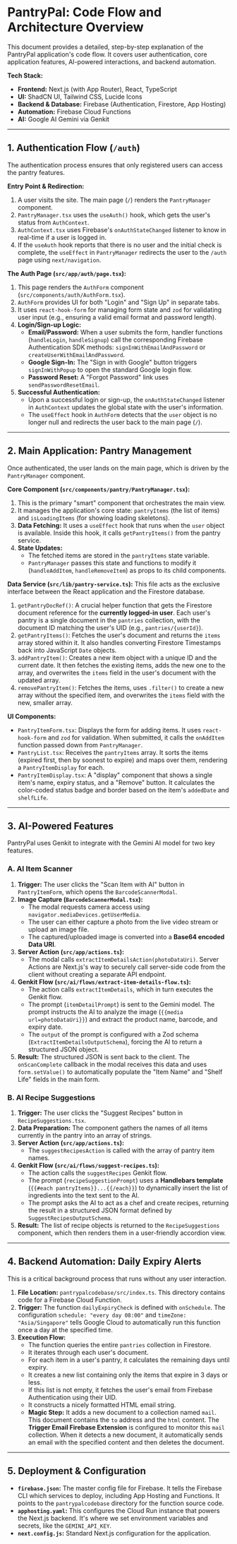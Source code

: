 
# PantryPal: Code Flow and Architecture Overview

This document provides a detailed, step-by-step explanation of the PantryPal application's code flow. It covers user authentication, core application features, AI-powered interactions, and backend automation.

**Tech Stack:**
- **Frontend:** Next.js (with App Router), React, TypeScript
- **UI:** ShadCN UI, Tailwind CSS, Lucide Icons
- **Backend & Database:** Firebase (Authentication, Firestore, App Hosting)
- **Automation:** Firebase Cloud Functions
- **AI:** Google AI Gemini via Genkit

---

## 1. Authentication Flow (`/auth`)

The authentication process ensures that only registered users can access the pantry features.

**Entry Point & Redirection:**
1.  A user visits the site. The main page (`/`) renders the `PantryManager` component.
2.  `PantryManager.tsx` uses the `useAuth()` hook, which gets the user's status from `AuthContext`.
3.  `AuthContext.tsx` uses Firebase's `onAuthStateChanged` listener to know in real-time if a user is logged in.
4.  If the `useAuth` hook reports that there is no user and the initial check is complete, the `useEffect` in `PantryManager` redirects the user to the `/auth` page using `next/navigation`.

**The Auth Page (`src/app/auth/page.tsx`):**
1.  This page renders the `AuthForm` component (`src/components/auth/AuthForm.tsx`).
2.  `AuthForm` provides UI for both "Login" and "Sign Up" in separate tabs.
3.  It uses `react-hook-form` for managing form state and `zod` for validating user input (e.g., ensuring a valid email format and password length).
4.  **Login/Sign-up Logic:**
    - **Email/Password:** When a user submits the form, handler functions (`handleLogin`, `handleSignup`) call the corresponding Firebase Authentication SDK methods: `signInWithEmailAndPassword` or `createUserWithEmailAndPassword`.
    - **Google Sign-In:** The "Sign in with Google" button triggers `signInWithPopup` to open the standard Google login flow.
    - **Password Reset:** A "Forgot Password" link uses `sendPasswordResetEmail`.
5.  **Successful Authentication:**
    - Upon a successful login or sign-up, the `onAuthStateChanged` listener in `AuthContext` updates the global state with the user's information.
    - The `useEffect` hook in `AuthForm` detects that the `user` object is no longer null and redirects the user back to the main page (`/`).

---

## 2. Main Application: Pantry Management

Once authenticated, the user lands on the main page, which is driven by the `PantryManager` component.

**Core Component (`src/components/pantry/PantryManager.tsx`):**
1.  This is the primary "smart" component that orchestrates the main view.
2.  It manages the application's core state: `pantryItems` (the list of items) and `isLoadingItems` (for showing loading skeletons).
3.  **Data Fetching:** It uses a `useEffect` hook that runs when the `user` object is available. Inside this hook, it calls `getPantryItems()` from the pantry service.
4.  **State Updates:**
    - The fetched items are stored in the `pantryItems` state variable.
    - `PantryManager` passes this state and functions to modify it (`handleAddItem`, `handleRemoveItem`) as props to its child components.

**Data Service (`src/lib/pantry-service.ts`):**
This file acts as the exclusive interface between the React application and the Firestore database.
1.  `getPantryDocRef()`: A crucial helper function that gets the Firestore document reference for the **currently logged-in user**. Each user's pantry is a single document in the `pantries` collection, with the document ID matching the user's UID (e.g., `pantries/{userId}`).
2.  `getPantryItems()`: Fetches the user's document and returns the `items` array stored within it. It also handles converting Firestore Timestamps back into JavaScript `Date` objects.
3.  `addPantryItem()`: Creates a new item object with a unique ID and the current date. It then fetches the existing items, adds the new one to the array, and overwrites the `items` field in the user's document with the updated array.
4.  `removePantryItem()`: Fetches the items, uses `.filter()` to create a new array without the specified item, and overwrites the `items` field with the new, smaller array.

**UI Components:**
- `PantryItemForm.tsx`: Displays the form for adding items. It uses `react-hook-form` and `zod` for validation. When submitted, it calls the `onAddItem` function passed down from `PantryManager`.
- `PantryList.tsx`: Receives the `pantryItems` array. It sorts the items (expired first, then by soonest to expire) and maps over them, rendering a `PantryItemDisplay` for each.
- `PantryItemDisplay.tsx`: A "display" component that shows a single item's name, expiry status, and a "Remove" button. It calculates the color-coded status badge and border based on the item's `addedDate` and `shelfLife`.

---

## 3. AI-Powered Features

PantryPal uses Genkit to integrate with the Gemini AI model for two key features.

### A. AI Item Scanner

1.  **Trigger:** The user clicks the "Scan Item with AI" button in `PantryItemForm`, which opens the `BarcodeScannerModal`.
2.  **Image Capture (`BarcodeScannerModal.tsx`):**
    - The modal requests camera access using `navigator.mediaDevices.getUserMedia`.
    - The user can either capture a photo from the live video stream or upload an image file.
    - The captured/uploaded image is converted into a **Base64 encoded Data URI**.
3.  **Server Action (`src/app/actions.ts`):**
    - The modal calls `extractItemDetailsAction(photoDataUri)`. Server Actions are Next.js's way to securely call server-side code from the client without creating a separate API endpoint.
4.  **Genkit Flow (`src/ai/flows/extract-item-details-flow.ts`):**
    - The action calls `extractItemDetails`, which in turn executes the Genkit flow.
    - The prompt (`itemDetailPrompt`) is sent to the Gemini model. The prompt instructs the AI to analyze the image (`{{media url=photoDataUri}}`) and extract the product name, barcode, and expiry date.
    - The `output` of the prompt is configured with a Zod schema (`ExtractItemDetailsOutputSchema`), forcing the AI to return a structured JSON object.
5.  **Result:** The structured JSON is sent back to the client. The `onScanComplete` callback in the modal receives this data and uses `form.setValue()` to automatically populate the "Item Name" and "Shelf Life" fields in the main form.

### B. AI Recipe Suggestions

1.  **Trigger:** The user clicks the "Suggest Recipes" button in `RecipeSuggestions.tsx`.
2.  **Data Preparation:** The component gathers the names of all items currently in the pantry into an array of strings.
3.  **Server Action (`src/app/actions.ts`):**
    - The `suggestRecipesAction` is called with the array of pantry item names.
4.  **Genkit Flow (`src/ai/flows/suggest-recipes.ts`):**
    - The action calls the `suggestRecipes` Genkit flow.
    - The prompt (`recipeSuggestionPrompt`) uses a **Handlebars template** (`{{#each pantryItems}}...{{/each}}`) to dynamically insert the list of ingredients into the text sent to the AI.
    - The prompt asks the AI to act as a chef and create recipes, returning the result in a structured JSON format defined by `SuggestRecipesOutputSchema`.
5.  **Result:** The list of recipe objects is returned to the `RecipeSuggestions` component, which then renders them in a user-friendly accordion view.

---

## 4. Backend Automation: Daily Expiry Alerts

This is a critical background process that runs without any user interaction.

1.  **File Location:** `pantrypalcodebase/src/index.ts`. This directory contains code for a Firebase Cloud Function.
2.  **Trigger:** The function `dailyExpiryCheck` is defined with `onSchedule`. The configuration `schedule: "every day 08:00"` and `timeZone: "Asia/Singapore"` tells Google Cloud to automatically run this function once a day at the specified time.
3.  **Execution Flow:**
    - The function queries the entire `pantries` collection in Firestore.
    - It iterates through each user's document.
    - For each item in a user's pantry, it calculates the remaining days until expiry.
    - It creates a new list containing only the items that expire in 3 days or less.
    - If this list is not empty, it fetches the user's email from Firebase Authentication using their UID.
    - It constructs a nicely formatted HTML email string.
    - **Magic Step:** It adds a new document to a collection named `mail`. This document contains the `to` address and the `html` content. The **Trigger Email Firebase Extension** is configured to monitor this `mail` collection. When it detects a new document, it automatically sends an email with the specified content and then deletes the document.

---

## 5. Deployment & Configuration

- **`firebase.json`:** The master config file for Firebase. It tells the Firebase CLI which services to deploy, including App Hosting and Functions. It points to the `pantrypalcodebase` directory for the function source code.
- **`apphosting.yaml`:** This configures the Cloud Run instance that powers the Next.js backend. It's where we set environment variables and secrets, like the `GEMINI_API_KEY`.
- **`next.config.js`:** Standard Next.js configuration for the application.
